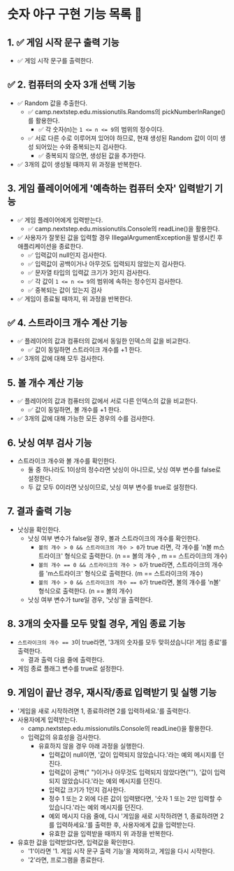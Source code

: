 # 숫자 야구 구현 기능 목록 📜

## 1. ✅ 게임 시작 문구 출력 기능 
- ✅ 게임 시작 문구를 출력한다.

## ✅ 2. 컴퓨터의 숫자 3개 선택 기능
- ✅ Random 값을 추출한다. 
  - ✅ camp.nextstep.edu.missionutils.Randoms의 pickNumberInRange()를 활용한다.
    - ✅ 각 숫자(n)는 `1 <= n <= 9`의 범위의 정수이다.
  - ✅ 서로 다른 수로 이루어져 있어야 하므로, 현재 생성된 Random 값이 이미 생성 되어있는 수와 중복되는지 검사한다.
    - ✅ 중복되지 않으면, 생성된 값을 추가한다.
- ✅ 3개의 값이 생성될 때까지 위 과정을 반복한다.

## 3. 게임 플레이어에게 '예측하는 컴퓨터 숫자' 입력받기 기능
- ✅ 게임 플레이어에게 입력받는다.
  - ✅ camp.nextstep.edu.missionutils.Console의 readLine()을 활용한다.
- ✅ 사용자가 잘못된 값을 입력할 경우 IllegalArgumentException을 발생시킨 후 애플리케이션을 종료한다.
  - ✅ 입력값이 null인지 검사한다.
  - ✅ 입력값이 공백이거나 아무것도 입력되지 않았는지 검사한다.
  - ✅ 문자열 타입의 입력값 크기가 3인지 검사한다.
  - ✅ 각 값이 `1 <= n <= 9`의 범위에 속하는 정수인지 검사한다.
  - ✅ 중복되는 값이 있는지 검사
- ✅ 게임이 종료될 때까지, 위 과정을 반복한다.

## ✅ 4. 스트라이크 개수 계산 기능
- ✅ 플레이어의 값과 컴퓨터의 값에서 동일한 인덱스의 값을 비교한다.
  - ✅ 값이 동일하면 스트라이크 개수를 +1 한다.
- ✅ 3개의 값에 대해 모두 검사한다.

## 5. 볼 개수 계산 기능
- ✅ 플레이어의 값과 컴퓨터의 값에서 서로 다른 인덱스의 값을 비교한다.
  - ✅ 값이 동일하면, 볼 개수를 +1 한다.
- ✅ 3개의 값에 대해 가능한 모든 경우의 수를 검사한다.

## 6. 낫싱 여부 검사 기능
- 스트라이크 개수와 볼 개수를 확인한다.
  - 둘 중 하나라도 1이상의 정수라면 낫싱이 아니므로, 낫싱 여부 변수를 false로 설정한다. 
  - 두 값 모두 0이라면 낫싱이므로, 낫싱 여부 변수를 true로 설정한다.

## 7. 결과 출력 기능
- 낫싱을 확인한다.
  - 낫싱 여부 변수가 false일 경우, 볼과 스트라이크의 개수를 확인한다.
    - `볼의 개수 > 0 && 스트라이크의 개수 > 0`가 true 라면, 각 개수를 'n볼 m스트라이크' 형식으로 출력한다. (n == 볼의 개수 , m == 스트라이크의 개수)
    - `볼의 개수 == 0 && 스트라이크의 개수 > 0`가 true라면, 스트라이크의 개수를 'm스트라이크' 형식으로 출력한다. (m == 스트라이크의 개수)
    - `볼의 개수 > 0 && 스트라이크의 개수 == 0`가 true라면, 볼의 개수를 'n볼' 형식으로 출력한다. (n == 볼의 개수)
  - 낫싱 여부 변수가 ture일 경우, '낫싱'을 출력한다.

## 8. 3개의 숫자를 모두 맞힐 경우, 게임 종료 기능
- `스트라이크의 개수 == 3`이 true라면, '3개의 숫자를 모두 맞히셨습니다! 게임 종료'를 출력한다.
  - 결과 출력 다음 줄에 출력한다.
- 게임 종료 플래그 변수를 true로 설정한다.

## 9. 게임이 끝난 경우, 재시작/종료 입력받기 및 실행 기능
- '게임을 새로 시작하려면 1, 종료하려면 2를 입력하세요.'를 출력한다.
- 사용자에게 입력받는다.
  - camp.nextstep.edu.missionutils.Console의 readLine()을 활용한다.
  - 입력값의 유효성을 검사한다.
    - 유효하지 않을 경우 아래 과정을 실행한다.
      - 입력값이 null이면, '값이 입력되지 않았습니다.'라는 예외 메시지를 던진다.
      - 입력값이 공백(" ")이거나 아무것도 입력되지 않았다면(""), '값이 입력되지 않았습니다.'라는 예외 메시지를 던진다.
      - 입력값 크기가 1인지 검사한다.
      - 정수 1 또는 2 외에 다른 값이 입력됐다면, '숫자 1 또는 2만 입력할 수 있습니다.'라는 예외 메시지를 던진다.
      - 예외 메시지 다음 줄에, 다시 '게임을 새로 시작하려면 1, 종료하려면 2를 입력하세요.'를 출력한 후, 사용자에게 값을 입력받는다.
      - 유효한 값을 입력받을 때까지 위 과정을 반복한다.
- 유효한 값을 입력받았다면, 입력값을 확인한다.
  - '1'이라면 '1. 게임 시작 문구 출력 기능'을 제외하고, 게임을 다시 시작한다.
  - '2'라면, 프로그램을 종료한다.